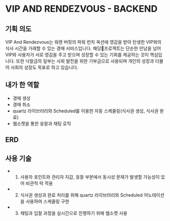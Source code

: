 # VIP AND RENDEZVOUS - BACKEND

## 기획 의도
VIP And Rendezvous는 워렌 버핏의 파워 런치 옥션에 영감을 받아 탄생한 VIP와의 식사 시간을 거래할 수 있는 경매 서비스입니다.
해당프로젝트는 단순한 만남을 넘어 VIP와 사용자가 서로 영감을 주고 받으며 성장할 수 있는 기회를 제공하는 것이 핵심입니다.
또한 낙찰금의 일부는 사회 발전을 위한 기부금으로 사용되며 개인의 성장과 더불어 사회의 성장도 목표로 하고 있습니다.

## 내가 한 역할
- 경매 생성
- 경매 취소
- quartz 라이브러리와 Scheduled를 이용한 자동 스케줄링(식사권 생성, 식사권 완료)
- 웹소켓을 통한 응찰과 채팅 로직

## ERD

## 사용 기술
- 1. 사용자 포인트와 관리자 지갑, 응찰 부분에서 동시성 문제가 발생할 가능성이 있어 비관적 락 적용
- 2. 식사권 생성과 완료 처리를 위해 quartz 라이브러리와 Scheduled 어노테이션을 사용하여 스케줄링 구현
- 3. 채팅과 입찰 과정을 실시간으로 진행하기 위해 웹소켓 사용
